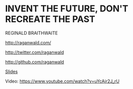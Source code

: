 INVENT THE FUTURE, DON'T RECREATE THE PAST
==========================================

REGINALD BRAITHWAITE

http://raganwald.com/

http://twitter.com/raganwald

http://github.com/raganwald

[Slides](http://www.haikudeck.com/invent-the-future-science-and-technology-presentation-wfIKm7QRaz)

Video: https://www.youtube.com/watch?v=uYcAjr2J_rU
